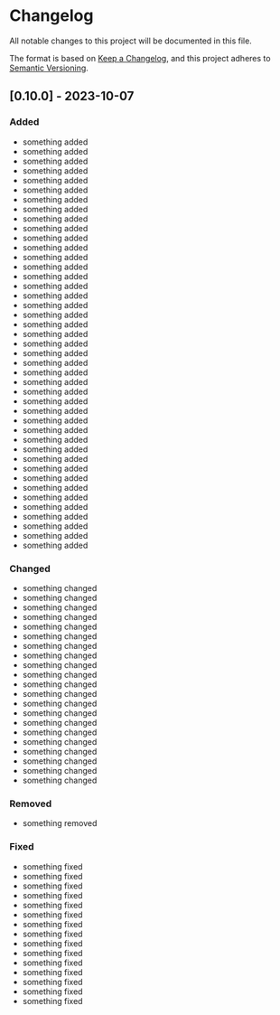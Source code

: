 # Changelog

All notable changes to this project will be documented in this file.

The format is based on [Keep a Changelog](https://keepachangelog.com/en/1.0.0/),
and this project adheres to [Semantic Versioning](https://semver.org/spec/v2.0.0.html).

## [0.10.0] - 2023-10-07
### Added

- something added
- something added
- something added
- something added
- something added
- something added
- something added
- something added
- something added
- something added
- something added
- something added
- something added
- something added
- something added
- something added
- something added
- something added
- something added
- something added
- something added
- something added
- something added
- something added
- something added
- something added
- something added
- something added
- something added
- something added
- something added
- something added
- something added
- something added
- something added
- something added
- something added
- something added
- something added
- something added
- something added
- something added
- something added

### Changed

- something changed
- something changed
- something changed
- something changed
- something changed
- something changed
- something changed
- something changed
- something changed
- something changed
- something changed
- something changed
- something changed
- something changed
- something changed
- something changed
- something changed
- something changed
- something changed
- something changed
- something changed

### Removed

- something removed

### Fixed

- something fixed
- something fixed
- something fixed
- something fixed
- something fixed
- something fixed
- something fixed
- something fixed
- something fixed
- something fixed
- something fixed
- something fixed
- something fixed
- something fixed
- something fixed
